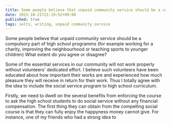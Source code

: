 ```yaml
---
title: Some people believe that unpaid community service should be a compulsory part of high school programms
date: 2015-10-21T21:19:52+09:00
published: true
tags: ielts, writing, unpaid community service
---
```


Some people believe that unpaid community service should be a compulsory part of high school programms (for example working for a charity, improving the neighbourhood or teaching sports to younger children) What extent do you agree or disagree?


Some of the essential services in our community will not work properly without volunteers' dedicated effort. I believe such volunteers have been educated about how important their works are and experienced how much pleasure they will receive in return for their work. Thus I totally agree with the idea to include the social service program to high school curriculum.

Firstly, we need to dwell on the several benefits from enforcing the course to ask the high school students to do social service without any financial compensation. The first thing they can obtain from the compelling social course is that they can fully enjoy the happyness money cannot give. For instance, one of my friends who had a strong idea to
